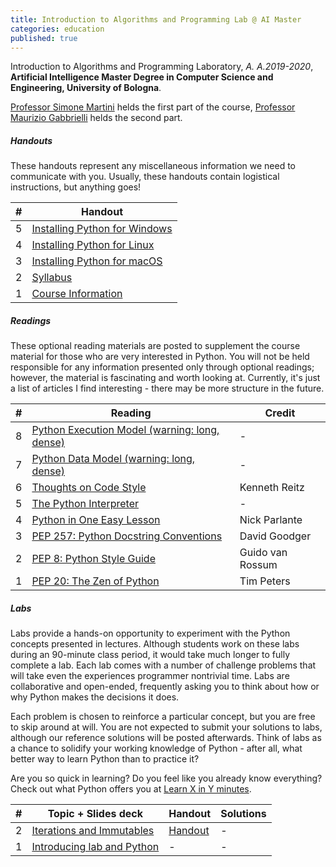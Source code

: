 ```yaml
---
title: Introduction to Algorithms and Programming Lab @ AI Master
categories: education
published: true
---
```


Introduction to Algorithms and Programming Laboratory, _A. A.2019-2020_, **Artificial Intelligence Master Degree in
Computer Science and Engineering, University of Bologna**.

[Professor Simone Martini](http://cs.unibo.it/~martini) helds the first part of the course, [Professor Maurizio
Gabbrielli](http://cs.unibo.it/~gabbri) helds the second part.

##### Handouts

These handouts represent any miscellaneous information we need to communicate with you. Usually, these handouts contain logistical instructions, but anything goes!

| #   | Handout                                                                                                                     |
| --- | --------------------------------------------------------------------------------------------------------------------------- |
| 5   | [Installing Python for Windows](https://github.com/stanfordpython/python-handouts/blob/master/installing-python-windows.md) |
| 4   | [Installing Python for Linux](https://github.com/stanfordpython/python-handouts/blob/master/installing-python-linux.md)     |
| 3   | [Installing Python for macOS](ttps://github.com/stanfordpython/python-handouts/blob/master/installing-python-macos.md)      |
| 2   | [Syllabus](http://www.cs.unibo.it/~martini/AI/schedule.html)                                                                   |
| 1   | [Course Information](https://www.unibo.it/en/teaching/course-unit-catalogue/course-unit/2019/446600)                        |

##### Readings

These optional reading materials are posted to supplement the course material for those who are very interested in Python. You will not be held responsible for any information presented only through optional readings; however, the material is fascinating and worth looking at. Currently, it's just a list of articles I find interesting - there may be more structure in the future.

| #   | Reading                                                                                                    | Credit           |
| --- | ---------------------------------------------------------------------------------------------------------- | ---------------- |
| 8   | [Python Execution Model (warning: long, dense)](https://docs.python.org/3.4/reference/executionmodel.html) | -                |
| 7   | [Python Data Model (warning: long, dense)](https://docs.python.org/3.4/reference/datamodel.html)           | -                |
| 6   | [Thoughts on Code Style](http://docs.python-guide.org/en/latest/writing/style/)                            | Kenneth Reitz    |
| 5   | [The Python Interpreter](https://docs.python.org/3.4/tutorial/interpreter.html)                            | -                |
| 4   | [Python in One Easy Lesson](http://cs.stanford.edu/people/nick/python-in-one-easy-lesson/)                 | Nick Parlante    |
| 3   | [PEP 257: Python Docstring Conventions](https://www.python.org/dev/peps/pep-0257/)                         | David Goodger    |
| 2   | [PEP 8: Python Style Guide](https://www.python.org/dev/peps/pep-0008/)                                     | Guido van Rossum |
| 1   | [PEP 20: The Zen of Python](https://www.python.org/dev/peps/pep-0020/)                                     | Tim Peters       |

##### Labs

Labs provide a hands-on opportunity to experiment with the Python concepts presented in lectures. Although students work on these labs during an 90-minute class period, it would take much longer to fully complete a lab. Each lab comes with a number of challenge problems that will take even the experiences programmer nontrivial time. Labs are collaborative and open-ended, frequently asking you to think about how or why Python makes the decisions it does.

Each problem is chosen to reinforce a particular concept, but you are free to skip around at will. You are not expected to submit your solutions to labs, although our reference solutions will be posted afterwards. Think of labs as a chance to solidify your working knowledge of Python - after all, what better way to learn Python than to practice it?

Are you so quick in learning? Do you feel like you already know everything? Check out what Python offers you at [Learn X in Y minutes](https://learnxinyminutes.com/docs/python3/).

| #   | Topic + Slides deck                                                                                       | Handout                                                                                                                              | Solutions |
| --- | --------------------------------------------------------------------------------------------------------- | ------------------------------------------------------------------------------------------------------------------------------------ | --------- |
| 2   | [Iterations and Immutables](https://www.dropbox.com/s/8er7r0wn9gir8b1/002_iterations_immutables.pdf?dl=0) | [Handout](https://github.com/szingaro/szingaro.github.io/blob/master/assets/teaching/python-labs/notebooks/002-datastructures.ipynb) | -         |
| 1   | [Introducing lab and Python](https://www.dropbox.com/s/c02mqv85y1wl2jl/main.pdf?dl=0)                     | -                                                                                                                                    | -         |
